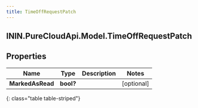 ```yaml
---
title: TimeOffRequestPatch
---
```

## ININ.PureCloudApi.Model.TimeOffRequestPatch

## Properties

|Name | Type | Description | Notes|
|------------ | ------------- | ------------- | -------------|
| **MarkedAsRead** | **bool?** |  | [optional] |
{: class="table table-striped"}


